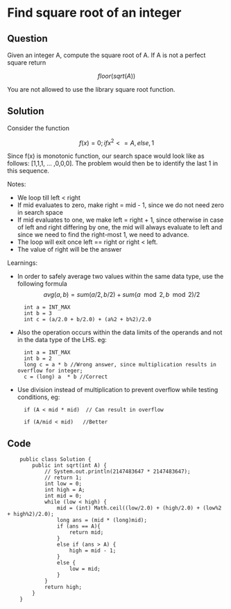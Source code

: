 # Find square root of an integer

## Question
Given an integer A, compute the square root of A. If A is not a perfect square return

$$
floor(sqrt(A))
$$

You are not allowed to use the library square root function.

## Solution

Consider the function 

$$
f(x) = 0;  if x^2 <= A, else , 1
$$

Since f(x) is monotonic function, our search space would look like as follows:  [1,1,1, ... ,0,0,0]. The problem would then be to identify the last 1 in this sequence.

Notes: 
- We loop till left < right
- If mid evaluates to zero, make right = mid - 1, since we do not need zero in search space
- If mid evaluates to one,  we make left = right + 1, since otherwise in case of left and right differing by one, the mid will always evaluate to left and since we need to find the right-most 1, we need to advance.
- The loop will exit once left == right or right < left. 
- The value of right will be the answer

Learnings:
- In order to safely average two values within the same data type, use the following formula
$$
avg(a,b) = sum(a/2, b/2) + sum(a\mod2, b \mod 2)/2
$$

        int a = INT_MAX
        int b = 3
        int c = (a/2.0 + b/2.0) + (a%2 + b%2)/2.0

- Also the operation occurs within the data limits of the operands and not in the data type of the LHS. eg:

        int a = INT_MAX
        int b = 2
        long c = a * b //Wrong answer, since multiplication results in overflow for integer;
        c = (long) a  * b //Correct

- Use division instead of multiplication to prevent overflow while testing conditions, eg:

        if (A < mid * mid)  // Can result in overflow

        if (A/mid < mid)   //Better


## Code

        public class Solution {
            public int sqrt(int A) {
                // System.out.println(2147483647 * 2147483647);
                // return 1;
                int low = 0;
                int high = A;
                int mid = 0;
                while (low < high) {
                    mid = (int) Math.ceil((low/2.0) + (high/2.0) + (low%2 + high%2)/2.0);
                    long ans = (mid * (long)mid);
                    if (ans == A){
                        return mid;
                    }
                    else if (ans > A) {
                        high = mid - 1;
                    }
                    else {
                        low = mid;
                    }
                }
                return high;
            }
        }
